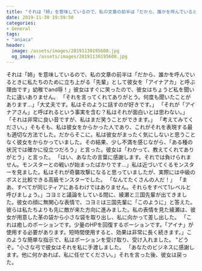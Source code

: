 ```yaml
---
title: "それは「姉」を意味しているので、私の文章の前半は「だから、誰かを呼んでいるときに私たちのために立ち上がる「先輩」として彼女を「アイナアカ」と呼ぶ理由です」幼稚でand辱！"
date: 2019-11-30 19:59:50
categories:
- General
tags:
- "aniaca"
header:
  image: /assets/images/20191130195608.jpg
  og_image: /assets/images/20191130195608.jpg
---
```


それは「姉」を意味しているので、私の文章の前半は「だから、誰かを呼んでいるときに私たちのために立ち上がる「先輩」として彼女を「アイナアカ」と呼ぶ理由です」幼稚でand辱！」彼女はすぐに笑ったので、彼女はちょうど私を聞いたに違いありません。 「それを言ってくれてありがとう。何度も聞いたことがあります…」「大丈夫です。私はそのように話すのが好きです。」 「それが「アイナアさん」と呼ばれるという事実を含む？私はそれが面白いとは思わない。」 「それは非常に良い音ですが、私はまだ笑うことができます。」 「考えてみてください。」そもそも、私は彼女をからかった人であり、これがそれを表現する最も適切な方法でした。だからそこに。私は彼女がまったく気にしないと思うことなく彼女をからかっていました。その結果、少し不満を感じながら、「ある種の状況では確かに役立つだろう」と言った。彼女は「わかって、教えてくれてありがとう」と言った。 「はい、あなたの言葉に感謝します。それでは負けられません。モンスターとの戦いが始まったばかりです…」私は近づいてくるモンスターを見ました。私はそれが奇襲攻撃になると思っていましたが、実際には中級のボスと比較できる高級モンスターでした。 「なんてたくさんの人だ！」 「まあ、すべてが同じティアにあるわけではありません。それらをすべて1レベルと呼びましょう。」コヨミと議論をしている間に、綾瀬と三国先輩が出てきました。彼女の顔に無関心な表情で、コヨミは三国先輩に「このように」と答えた。彼らは私たちよりも先に敵が来た方向に進みました。私の表情を見た綾瀬は、彼女が用意した革の袋から小さな袋を取り出し、私に向かって差し出した。 「これは癒しのポーションです。少量のHPを回復するポーションです。「アイナ」が使用する必要があります。短時間使用すると、効果は非常に長く続きます。」このような簡単な指示で、私はポーションを受け取り、受け入れました。 &quot;どうぞ。&quot;小さな弓で彼女はそれを私に手渡しました。 「あなたのビジネスに感謝します。他に何かあれば、私に任せてください。」それを言った後、彼女は戻った。
